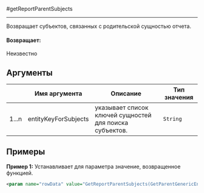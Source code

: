 #getReportParentSubjects

---

Возвращает субъектов, связанных с родительской сущностью отчета.

#### Возвращает:

Неизвестно

## Аргументы

|  | Имя аргумента | Описание | Тип значения |
| --- | --- | --- | --- |
| 1...n | entityKeyForSubjects | указывает список ключей сущностей для поиска субъектов. | `String` |

## Примеры

**Пример 1:** Устанавливает для параметра значение, возвращенное функцией.
```xml
<param name="rowData" value="GetReportParentSubjects(GetParentGenericEntityTableKeys('X_SUSPECT.X_PARTY_RK'))" />
```

